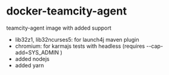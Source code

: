 # docker-teamcity-agent
teamcity-agent image with added support 
- lib32z1, lib32ncurses5: for launch4j maven plugin
- chromium: for karmajs tests with headless (requires --cap-add=SYS_ADMIN ) 
- added nodejs
- added yarn
